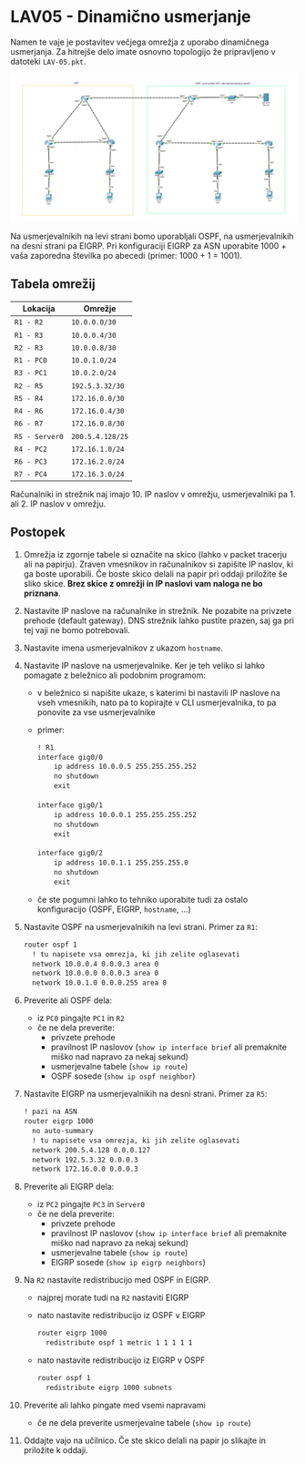 # LAV05 - Dinamično usmerjanje

Namen te vaje je postavitev večjega omrežja z uporabo dinamičnega usmerjanja.
Za hitrejše delo imate osnovno topologijo že pripravljeno v datoteki `LAV-05.pkt`.

![](2023-11-19-20-26-02.png)

Na usmerjevalnikih na levi strani bomo uporabljali OSPF, na usmerjevalnikih na desni strani pa EIGRP.
Pri konfiguraciji EIGRP za ASN uporabite 1000 + vaša zaporedna številka po abecedi (primer: 1000 + 1 = 1001).

## Tabela omrežij

| Lokacija       | Omrežje          |
| -------------- | ---------------- |
| `R1 - R2`      | `10.0.0.0/30`    |
| `R1 - R3`      | `10.0.0.4/30`    |
| `R2 - R3`      | `10.0.0.8/30`    |
| `R1 - PC0`     | `10.0.1.0/24`    |
| `R3 - PC1`     | `10.0.2.0/24`    |
| `R2 - R5`      | `192.5.3.32/30`  |
| `R5 - R4`      | `172.16.0.0/30`  |
| `R4 - R6`      | `172.16.0.4/30`  |
| `R6 - R7`      | `172.16.0.8/30`  |
| `R5 - Server0` | `200.5.4.128/25` |
| `R4 - PC2`     | `172.16.1.0/24`  |
| `R6 - PC3`     | `172.16.2.0/24`  |
| `R7 - PC4`     | `172.16.3.0/24`  |

Računalniki in strežnik naj imajo 10. IP naslov v omrežju, usmerjevalniki pa 1. ali 2. IP naslov v omrežju.

## Postopek

1. Omrežja iz zgornje tabele si označite na skico (lahko v packet tracerju ali na papirju). Zraven vmesnikov in računalnikov si zapišite IP naslov, ki ga boste uporabili. Če boste skico delali na papir pri oddaji priložite še sliko skice. **Brez skice z omrežji in IP naslovi vam naloga ne bo priznana**.

2. Nastavite IP naslove na računalnike in strežnik. Ne pozabite na privzete prehode (default gateway). DNS strežnik lahko pustite prazen, saj ga pri tej vaji ne bomo potrebovali.

3. Nastavite imena usmerjevalnikov z ukazom `hostname`.

4. Nastavite IP naslove na usmerjevalnike. Ker je teh veliko si lahko pomagate z beležnico ali podobnim programom:
    - v beležnico si napišite ukaze, s katerimi bi nastavili IP naslove na vseh vmesnikih, nato pa to kopirajte v CLI usmerjevalnika, to pa ponovite za vse usmerjevalnike
    - primer:
  
        ```txt
        ! R1
        interface gig0/0
            ip address 10.0.0.5 255.255.255.252
            no shutdown
            exit

        interface gig0/1
            ip address 10.0.0.1 255.255.255.252
            no shutdown
            exit

        interface gig0/2
            ip address 10.0.1.1 255.255.255.0
            no shutdown
            exit
        ```

    - če ste pogumni lahko to tehniko uporabite tudi za ostalo konfiguracijo (OSPF, EIGRP, `hostname`, ...)

    <div style="page-break-after: always;"></div>

5. Nastavite OSPF na usmerjevalnikih na levi strani. Primer za `R1`:

    ```txt
    router ospf 1
      ! tu napisete vsa omrezja, ki jih zelite oglasevati
      network 10.0.0.4 0.0.0.3 area 0
      network 10.0.0.0 0.0.0.3 area 0
      network 10.0.1.0 0.0.0.255 area 0
    ```

6. Preverite ali OSPF dela:
    - iz `PC0` pingajte `PC1` in `R2`
    - če ne dela preverite:
      - privzete prehode
      - pravilnost IP naslovov (`show ip interface brief` ali premaknite miško nad napravo za nekaj sekund)
      - usmerjevalne tabele (`show ip route`)
      - OSPF sosede (`show ip ospf neighbor`)

7. Nastavite EIGRP na usmerjevalnikih na desni strani. Primer za `R5`:

    ```txt
    ! pazi na ASN
    router eigrp 1000
      no auto-summary
      ! tu napisete vsa omrezja, ki jih zelite oglasevati
      network 200.5.4.128 0.0.0.127
      network 192.5.3.32 0.0.0.3
      network 172.16.0.0 0.0.0.3
    ```

8. Preverite ali EIGRP dela:
    - iz `PC2` pingajte `PC3` in `Server0`
    - če ne dela preverite:
      - privzete prehode
      - pravilnost IP naslovov (`show ip interface brief` ali premaknite miško nad napravo za nekaj sekund)
      - usmerjevalne tabele (`show ip route`)
      - EIGRP sosede (`show ip eigrp neighbors`)

    <div style="page-break-after: always;"></div>

9. Na `R2` nastavite redistribucijo med OSPF in EIGRP.
    - najprej morate tudi na `R2` nastaviti EIGRP
    - nato nastavite redistribucijo iz OSPF v EIGRP

        ```txt
        router eigrp 1000
          redistribute ospf 1 metric 1 1 1 1 1
        ```

    - nato nastavite redistribucijo iz EIGRP v OSPF

        ```txt
        router ospf 1
          redistribute eigrp 1000 subnets
        ```

10. Preverite ali lahko pingate med vsemi napravami
    - če ne dela preverite usmerjevalne tabele (`show ip route`)

11. Oddajte vajo na učilnico. Če ste skico delali na papir jo slikajte in priložite k oddaji.
